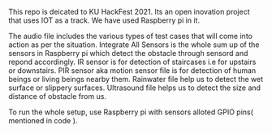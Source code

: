 This repo is deicated to KU HackFest 2021. Its an open inovation project that uses IOT as a track. We have used Raspberry pi in it.

The audio file includes the various types of test cases that will come into action as per the situation.
Integrate All Sensors is the whole sum up of the sensors in Raspberry pi which detect the obstacle through sensord and repond accordingly.
IR sensor is for detection of staircases i.e for upstairs or downstairs.
PIR sensor aka motion sensor file is for detection of human beings or living beings nearby them.
Rainwater file help us to detect the wet surface or slippery surfaces.
Ultrasound file helps us to detect the size and distance of obstacle from us.


To run the whole setup, use Raspberry pi with sensors alloted GPIO pins( mentioned in code ). 
